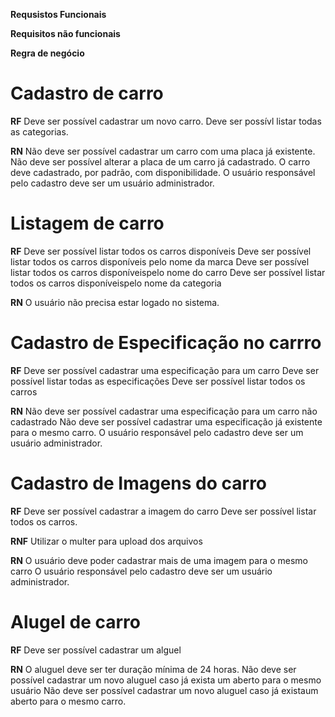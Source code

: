**Requsistos Funcionais**


**Requisitos não funcionais**

**Regra de negócio**


# Cadastro de carro

**RF**
Deve ser possível cadastrar um novo carro.
Deve ser possívl listar todas as categorias.

**RN**
Não deve ser possível cadastrar um carro com uma placa já existente.
Não deve ser possível alterar a placa de um carro já cadastrado.
O carro deve cadastrado, por padrão, com disponibilidade.
O usuário responsável pelo cadastro deve ser um usuário administrador.

# Listagem de carro

**RF**
Deve ser possível listar todos os carros disponíveis
Deve ser possível listar todos os carros disponíveis pelo nome da marca
Deve ser possível listar todos os carros disponíveispelo nome do carro
Deve ser possível listar todos os carros disponíveispelo nome da categoria

**RN**
O usuário não precisa estar logado no sistema.


# Cadastro de Especificação no carrro

**RF**
Deve ser possível cadastrar uma especificação para um carro
Deve ser possível listar todas as especificações
Deve ser possível listar todos os carros

**RN**
Não deve ser possível cadastrar uma especificação para um carro não cadastrado
Não deve ser possível cadastrar uma especificação já existente para o mesmo carro.
O usuário responsável pelo cadastro deve ser um usuário administrador.


# Cadastro de Imagens do carro

**RF**
Deve ser possível cadastrar a imagem do carro
Deve ser possível listar todos os carros.


**RNF**
Utilizar o multer para upload dos arquivos

**RN**
O usuário deve poder cadastrar mais de uma imagem para o mesmo carro
O usuário responsável pelo cadastro deve ser um usuário administrador.


# Alugel de carro


**RF**
Deve ser possível cadastrar um alguel

**RN**
O aluguel deve ser ter duração mínima de 24 horas.
Não deve ser possível cadastrar um novo aluguel caso já exista um aberto para o mesmo usuário
Não deve ser possível cadastrar um novo aluguel caso já existaum aberto para o mesmo carro.